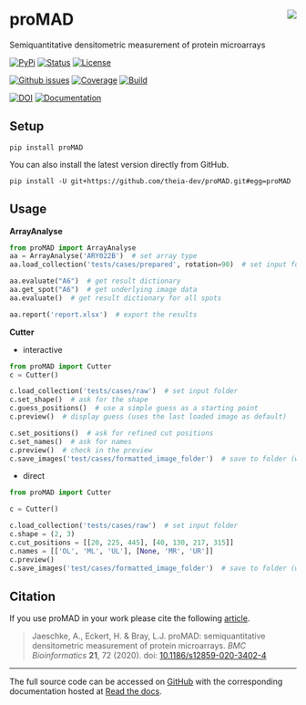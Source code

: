 # proMAD <img src='https://github.com/theia-dev/proMAD/raw/master/proMAD/data/templates/logo.png' align="right"/>
Semiquantitative densitometric measurement of protein microarrays


[![PyPi](https://img.shields.io/pypi/v/proMAD.svg?style=for-the-badge)](https://pypi.org/project/proMAD/)
[![Status](https://img.shields.io/pypi/status/proMAD.svg?style=for-the-badge)](https://pypi.org/project/proMAD/)
[![License](https://img.shields.io/github/license/theia-dev/proMAD.svg?style=for-the-badge)](https://github.com/theia-dev/proMAD/blob/master/LICENSE.txt)

[![Github issues](https://img.shields.io/github/issues/theia-dev/proMAD.svg?style=for-the-badge)](https://github.com/theia-dev/proMAD/issues)
[![Coverage](https://img.shields.io/coveralls/github/theia-dev/proMAD?style=for-the-badge)](https://coveralls.io/github/theia-dev/proMAD)
[![Build](https://img.shields.io/travis/theia-dev/proMAD.svg?style=for-the-badge)](https://travis-ci.org/theia-dev/proMAD)


[![DOI](https://img.shields.io/badge/DOI-10.1186%2Fs12859--020--3402--4-green?style=for-the-badge)](https://doi.org/10.1186/s12859-020-3402-4)
[![Documentation](https://img.shields.io/readthedocs/promad.svg?style=for-the-badge)](https://promad.readthedocs.io)



## Setup
    pip install proMAD
    
You can also install the latest version directly from GitHub.

    pip install -U git+https://github.com/theia-dev/proMAD.git#egg=proMAD

    
## Usage
**ArrayAnalyse**
```python
from proMAD import ArrayAnalyse
aa = ArrayAnalyse('ARY022B')  # set array type
aa.load_collection('tests/cases/prepared', rotation=90)  # set input folder

aa.evaluate("A6")  # get result dictionary
aa.get_spot("A6")  # get underlying image data
aa.evaluate()  # get result dictionary for all spots

aa.report('report.xlsx')  # export the results
```
**Cutter**

* interactive
```python
from proMAD import Cutter
c = Cutter()

c.load_collection('tests/cases/raw')  # set input folder
c.set_shape()  # ask for the shape
c.guess_positions()  # use a simple guess as a starting point
c.preview()  # display guess (uses the last loaded image as default)

c.set_positions()  # ask for refined cut positions
c.set_names()  # ask for names
c.preview()  # check in the preview
c.save_images('test/cases/formatted_image_folder')  # save to folder (will be created if it does not exist)
```

* direct
```python
from proMAD import Cutter

c = Cutter()

c.load_collection('tests/cases/raw')  # set input folder
c.shape = (2, 3)
c.cut_positions = [[20, 225, 445], [40, 130, 217, 315]]
c.names = [['OL', 'ML', 'UL'], [None, 'MR', 'UR']]
c.preview()
c.save_images('test/cases/formatted_image_folder')  # save to folder (will be created if it does not exist)
```

## Citation
If you use proMAD in your work please cite the following [article](https://doi.org/10.1186/s12859-020-3402-4).


> Jaeschke, A., Eckert, H. & Bray, L.J.
> proMAD: semiquantitative densitometric measurement of protein microarrays. 
> *BMC Bioinformatics* **21**, 72 (2020). 
> doi: [10.1186/s12859-020-3402-4](https://doi.org/10.1186/s12859-020-3402-4)

***

The full source code can be accessed on [GitHub](https://github.com/theia-dev/proMAD) with the corresponding documentation hosted at [Read the docs](https://promad.readthedocs.io).
